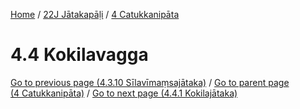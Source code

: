
[Home](/) / [22J Jātakapāḷi](../../22J.md) / [4 Catukkanipāta](../4.md)

# 4.4 Kokilavagga


[Go to previous page (4.3.10 Sīlavīmaṃsajātaka)](4.3/4.3.10.md) / [Go to parent page (4 Catukkanipāta)](../4.md) / [Go to next page (4.4.1 Kokilajātaka)](4.4/4.4.1.md)


